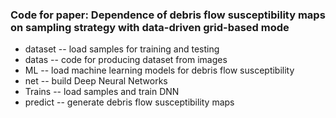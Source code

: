 ### Code for paper: Dependence of debris flow susceptibility maps on sampling strategy with data-driven grid-based mode

* dataset -- load samples for training and testing  
* datas -- code for producing dataset from images
* ML -- load machine learning models for debris flow susceptibility
* net -- build Deep Neural Networks
* Trains -- load samples and train DNN
* predict -- generate debris flow susceptibility maps
